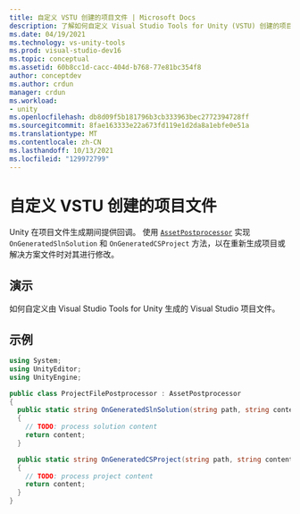 ```yaml
---
title: 自定义 VSTU 创建的项目文件 | Microsoft Docs
description: 了解如何自定义 Visual Studio Tools for Unity (VSTU) 创建的项目文件。 查看 C# 代码示例。
ms.date: 04/19/2021
ms.technology: vs-unity-tools
ms.prod: visual-studio-dev16
ms.topic: conceptual
ms.assetid: 60b8cc1d-cacc-404d-b768-77e81bc354f8
author: conceptdev
ms.author: crdun
manager: crdun
ms.workload:
- unity
ms.openlocfilehash: db8d09f5b181796b3cb333963bec2772394728ff
ms.sourcegitcommit: 8fae163333e22a673fd119e1d2da8a1ebfe0e51a
ms.translationtype: MT
ms.contentlocale: zh-CN
ms.lasthandoff: 10/13/2021
ms.locfileid: "129972799"
---
```

# <a name="customize-project-files-created-by-vstu"></a>自定义 VSTU 创建的项目文件
Unity 在项目文件生成期间提供回调。 使用 [`AssetPostprocessor`](https://docs.unity3d.com/ScriptReference/AssetPostprocessor.html) 实现 `OnGeneratedSlnSolution` 和 `OnGeneratedCSProject` 方法，以在重新生成项目或解决方案文件时对其进行修改。

## <a name="demonstrates"></a>演示
如何自定义由 Visual Studio Tools for Unity 生成的 Visual Studio 项目文件。

## <a name="example"></a>示例

```csharp
using System;
using UnityEditor;
using UnityEngine;

public class ProjectFilePostprocessor : AssetPostprocessor
{
  public static string OnGeneratedSlnSolution(string path, string content)
  {
    // TODO: process solution content
    return content;
  }

  public static string OnGeneratedCSProject(string path, string content)
  {
    // TODO: process project content
    return content;
  }
}
```
